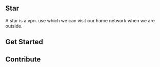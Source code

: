 ## Star

A star is a vpn. use which we can visit our home network when we are outside.

## Get Started

## Contribute

